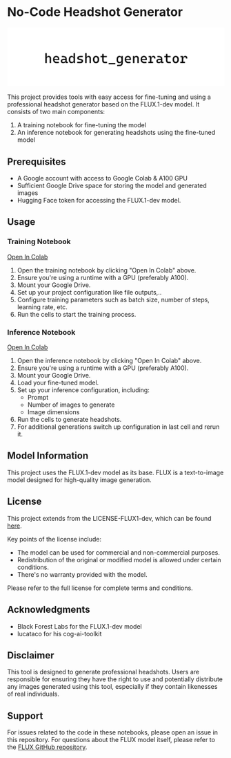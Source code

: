# No-Code Headshot Generator

![grid](assets/headshot_generator.png)

This project provides tools with easy access for fine-tuning and using a professional headshot generator based on the FLUX.1-dev model. It consists of two main components:

1. A training notebook for fine-tuning the model
2. An inference notebook for generating headshots using the fine-tuned model

## Prerequisites

- A Google account with access to Google Colab & A100 GPU
- Sufficient Google Drive space for storing the model and generated images
- Hugging Face token for accessing the FLUX.1-dev model.

## Usage

### Training Notebook

[Open In Colab](https://colab.research.google.com/github/p3bozuric/headshot_generator/blob/main/headshot_generator_finetuning.ipynb)

1. Open the training notebook by clicking "Open In Colab" above.
2. Ensure you're using a runtime with a GPU (preferably A100).
3. Mount your Google Drive.
4. Set up your project configuration like file outputs,..
5. Configure training parameters such as batch size, number of steps, learning rate, etc.
6. Run the cells to start the training process.

### Inference Notebook

[Open In Colab](https://colab.research.google.com/github/p3bozuric/headshot_generator/blob/main/headshot_generator_inference.ipynb)

1. Open the inference notebook by clicking "Open In Colab" above.
2. Ensure you're using a runtime with a GPU (preferably A100).
3. Mount your Google Drive.
4. Load your fine-tuned model.
5. Set up your inference configuration, including:
   - Prompt
   - Number of images to generate
   - Image dimensions
6. Run the cells to generate headshots.
7. For additional generations switch up configuration in last cell and rerun it.

## Model Information

This project uses the FLUX.1-dev model as its base. FLUX is a text-to-image model designed for high-quality image generation.

## License

This project extends from the LICENSE-FLUX1-dev, which can be found [here](https://github.com/black-forest-labs/flux/blob/main/model_licenses/LICENSE-FLUX1-dev).

Key points of the license include:

- The model can be used for commercial and non-commercial purposes.
- Redistribution of the original or modified model is allowed under certain conditions.
- There's no warranty provided with the model.

Please refer to the full license for complete terms and conditions.

## Acknowledgments

- Black Forest Labs for the FLUX.1-dev model
- lucataco for his cog-ai-toolkit

## Disclaimer

This tool is designed to generate professional headshots. Users are responsible for ensuring they have the right to use and potentially distribute any images generated using this tool, especially if they contain likenesses of real individuals.

## Support

For issues related to the code in these notebooks, please open an issue in this repository. For questions about the FLUX model itself, please refer to the [FLUX GitHub repository](https://github.com/black-forest-labs/flux).
